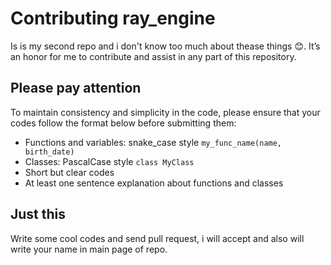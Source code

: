# Contributing ray_engine
Is is my second repo and i don't know too much about thease things 😊. It’s an honor for me to contribute and assist in any part of this repository.

## Please pay attention
To maintain consistency and simplicity in the code, please ensure that your codes follow the format below before submitting them:

- Functions and variables: snake_case style `my_func_name(name, birth_date)`
- Classes: PascalCase style `class MyClass`
- Short but clear codes
- At least one sentence explanation about functions and classes

## Just this
Write some cool codes and send pull request, i will accept and also will write your name in main page of repo.